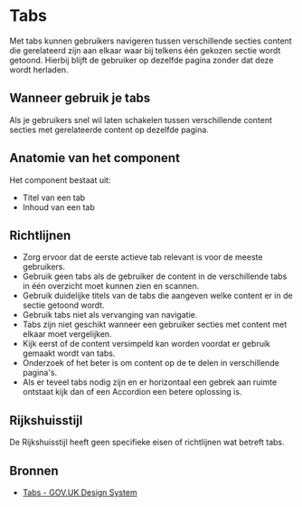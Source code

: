 # Tabs

Met tabs kunnen gebruikers navigeren tussen verschillende secties content die gerelateerd zijn aan elkaar waar bij telkens één gekozen sectie wordt getoond. Hierbij blijft de gebruiker op dezelfde pagina zonder dat deze wordt herladen.

## Wanneer gebruik je tabs

Als je gebruikers snel wil laten schakelen tussen verschillende content secties met gerelateerde content op dezelfde pagina.

## Anatomie van het component

Het component bestaat uit:

- Titel van een tab
- Inhoud van een tab

## Richtlijnen

- Zorg ervoor dat de eerste actieve tab relevant is voor de meeste gebruikers.
- Gebruik geen tabs als de gebruiker de content in de verschillende tabs in één overzicht moet kunnen zien en scannen.
- Gebruik duidelijke titels van de tabs die aangeven welke content er in de sectie getoond wordt.
- Gebruik tabs niet als vervanging van navigatie.
- Tabs zijn niet geschikt wanneer een gebruiker secties met content met elkaar moet vergelijken.
- Kijk eerst of de content versimpeld kan worden voordat er gebruik gemaakt wordt van tabs.
- Onderzoek of het beter is om content op de te delen in verschillende pagina's.
- Als er teveel tabs nodig zijn en er horizontaal een gebrek aan ruimte ontstaat kijk dan of een Accordion een betere oplossing is.

## Rijkshuisstijl

De Rijkshuisstijl heeft geen specifieke eisen of richtlijnen wat betreft tabs.

## Bronnen

- [Tabs - GOV.UK Design System](https://web.archive.org/web/20240830090226/https://design-system.service.gov.uk/components/tabs/)
